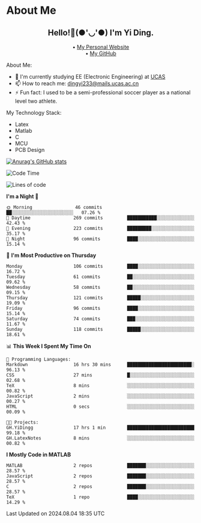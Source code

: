 # About Me

<h2 style="text-align:center;"> Hello!👋(●'◡'●) I'm Yi Ding.</h2>

<div style="text-align:center;">
  • <a href="https://yidingg.github.io/YiDingg">My Personal Website</a><br>
  • <a href="https://github.com/YiDingg">My GitHub</a>
</div>

About Me:
- 🔭 I'm currently studying EE (Electronic Engineering) at [UCAS](https://www.ucas.ac.cn/)
- 📫 How to reach me: dingyi233@mails.ucas.ac.cn
- ⚡ Fun fact: I used to be a semi-professional soccer player as a national level two athlete.

My Technology Stack:
- Latex
- Matlab
- C
- MCU
- PCB Design

[![Anurag's GitHub stats](https://github-readme-stats.vercel.app/api?username=YiDingg)](https://github.com/anuraghazra/github-readme-stats)

<!--START_SECTION:waka-->
![Code Time](http://img.shields.io/badge/Code%20Time-242%20hrs%203%20mins-blue)

![Lines of code](https://img.shields.io/badge/From%20Hello%20World%20I%27ve%20Written-498.6%20thousand%20lines%20of%20code-blue)

**I'm a Night 🦉** 

```text
🌞 Morning                46 commits          ██░░░░░░░░░░░░░░░░░░░░░░░   07.26 % 
🌆 Daytime                269 commits         ███████████░░░░░░░░░░░░░░   42.43 % 
🌃 Evening                223 commits         █████████░░░░░░░░░░░░░░░░   35.17 % 
🌙 Night                  96 commits          ████░░░░░░░░░░░░░░░░░░░░░   15.14 % 
```
📅 **I'm Most Productive on Thursday** 

```text
Monday                   106 commits         ████░░░░░░░░░░░░░░░░░░░░░   16.72 % 
Tuesday                  61 commits          ██░░░░░░░░░░░░░░░░░░░░░░░   09.62 % 
Wednesday                58 commits          ██░░░░░░░░░░░░░░░░░░░░░░░   09.15 % 
Thursday                 121 commits         █████░░░░░░░░░░░░░░░░░░░░   19.09 % 
Friday                   96 commits          ████░░░░░░░░░░░░░░░░░░░░░   15.14 % 
Saturday                 74 commits          ███░░░░░░░░░░░░░░░░░░░░░░   11.67 % 
Sunday                   118 commits         █████░░░░░░░░░░░░░░░░░░░░   18.61 % 
```


📊 **This Week I Spent My Time On** 

```text
💬 Programming Languages: 
Markdown                 16 hrs 30 mins      ████████████████████████░   96.13 % 
CSS                      27 mins             █░░░░░░░░░░░░░░░░░░░░░░░░   02.68 % 
TeX                      8 mins              ░░░░░░░░░░░░░░░░░░░░░░░░░   00.82 % 
JavaScript               2 mins              ░░░░░░░░░░░░░░░░░░░░░░░░░   00.27 % 
HTML                     0 secs              ░░░░░░░░░░░░░░░░░░░░░░░░░   00.09 % 

🐱‍💻 Projects: 
GH.YiDingg               17 hrs 1 min        █████████████████████████   99.18 % 
GH.LatexNotes            8 mins              ░░░░░░░░░░░░░░░░░░░░░░░░░   00.82 % 
```

**I Mostly Code in MATLAB** 

```text
MATLAB                   2 repos             ███████░░░░░░░░░░░░░░░░░░   28.57 % 
JavaScript               2 repos             ███████░░░░░░░░░░░░░░░░░░   28.57 % 
C                        2 repos             ███████░░░░░░░░░░░░░░░░░░   28.57 % 
TeX                      1 repo              ████░░░░░░░░░░░░░░░░░░░░░   14.29 % 
```




 Last Updated on 2024.08.04 18:35 UTC
<!--END_SECTION:waka-->
